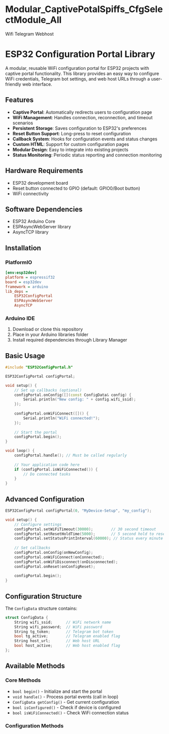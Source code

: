 # Modular_CaptivePotalSpiffs_CfgSelectModule_All
Wifi Telegram  Webhost


# ESP32 Configuration Portal Library

A modular, reusable WiFi configuration portal for ESP32 projects with captive portal functionality. This library provides an easy way to configure WiFi credentials, Telegram bot settings, and web host URLs through a user-friendly web interface.

## Features

- **Captive Portal**: Automatically redirects users to configuration page
- **WiFi Management**: Handles connection, reconnection, and timeout scenarios  
- **Persistent Storage**: Saves configuration to ESP32's preferences
- **Reset Button Support**: Long-press to reset configuration
- **Callback System**: Hooks for configuration events and status changes
- **Custom HTML**: Support for custom configuration pages
- **Modular Design**: Easy to integrate into existing projects
- **Status Monitoring**: Periodic status reporting and connection monitoring

## Hardware Requirements

- ESP32 development board
- Reset button connected to GPIO (default: GPIO0/Boot button)
- WiFi connectivity

## Software Dependencies  

- ESP32 Arduino Core
- ESPAsyncWebServer library
- AsyncTCP library

## Installation

### PlatformIO
```ini
[env:esp32dev]
platform = espressif32
board = esp32dev
framework = arduino
lib_deps = 
    ESP32ConfigPortal
    ESPAsyncWebServer
    AsyncTCP
```

### Arduino IDE
1. Download or clone this repository
2. Place in your Arduino libraries folder
3. Install required dependencies through Library Manager

## Basic Usage

```cpp
#include "ESP32ConfigPortal.h"

ESP32ConfigPortal configPortal;

void setup() {
    // Set up callbacks (optional)
    configPortal.onConfig([](const ConfigData& config) {
        Serial.println("New config: " + config.wifi_ssid);
    });
    
    configPortal.onWiFiConnect([]() {
        Serial.println("WiFi connected!");
    });
    
    // Start the portal
    configPortal.begin();
}

void loop() {
    configPortal.handle(); // Must be called regularly
    
    // Your application code here
    if (configPortal.isWiFiConnected()) {
        // Do connected tasks
    }
}
```

## Advanced Configuration

```cpp
ESP32ConfigPortal configPortal(0, "MyDevice-Setup", "my_config");

void setup() {
    // Configure settings
    configPortal.setWiFiTimeout(30000);        // 30 second timeout
    configPortal.setResetHoldTime(5000);       // 5 second hold to reset
    configPortal.setStatusPrintInterval(60000); // Status every minute
    
    // Set callbacks
    configPortal.onConfig(onNewConfig);
    configPortal.onWiFiConnect(onConnected);
    configPortal.onWiFiDisconnect(onDisconnected);
    configPortal.onReset(onConfigReset);
    
    configPortal.begin();
}
```

## Configuration Structure

The `ConfigData` structure contains:

```cpp
struct ConfigData {
    String wifi_ssid;      // WiFi network name
    String wifi_password;  // WiFi password
    String tg_token;       // Telegram bot token
    bool tg_active;        // Telegram enabled flag
    String host_url;       // Web host URL
    bool host_active;      // Web host enabled flag
};
```

## Available Methods

### Core Methods
- `bool begin()` - Initialize and start the portal
- `void handle()` - Process portal events (call in loop)
- `ConfigData getConfig()` - Get current configuration
- `bool isConfigured()` - Check if device is configured
- `bool isWiFiConnected()` - Check WiFi connection status

### Configuration Methods